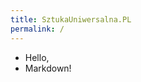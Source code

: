 ```yaml
---
title: SztukaUniwersalna.PL
permalink: /
---
```


 * Hello,
 * Markdown!

<div>
  <Feed {...data} feed={ data.website.collections.Posts.pages } />
</div>


